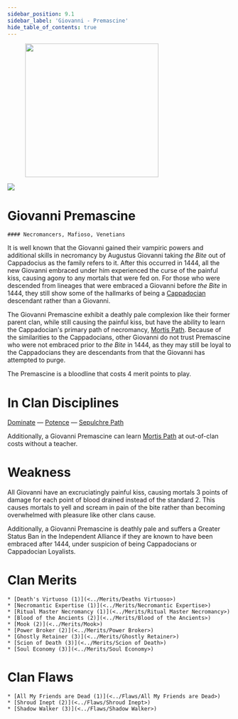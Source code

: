 ```yaml
---
sidebar_position: 9.1
sidebar_label: 'Giovanni - Premascine'
hide_table_of_contents: true
---
```

<figure className="float-right-img">
  <img src="/img/mobster.png" width='300px' />
  <figcaption style={{ fontSize: '0.85em', color: '#666', textAlign: 'center' }}>

  </figcaption>
</figure>

<img src="/img/clanlogos/giovanni.png" className="icon-img" />

# Giovanni Premascine
    #### Necromancers, Mafioso, Venetians

It is well known that the Giovanni gained their vampiric powers and additional skills in necromancy by Augustus Giovanni taking *the Bite* out of Cappadocius as the family refers to it. After this occurred in 1444, all the new Giovanni embraced under him experienced the curse of the painful kiss, causing agony to any mortals that were fed on. For those who were descended from lineages that were embraced a Giovanni before *the Bite* in 1444, they still show some of the hallmarks of being a [Cappadocian](<./Cappadocian>) descendant rather than a Giovanni.

The Giovanni Premascine exhibit a deathly pale complexion like their former parent clan, while still causing the painful kiss, but have the ability to learn the Cappadocian's primary path of necromancy, [Mortis Path](<../Disciplines/Mortis Path>). Because of the similarities to the Cappadocians, other Giovanni do not trust Premascine who were not embraced prior to *the Bite* in 1444, as they may still be loyal to the Cappadocians they are descendants from that the Giovanni has attempted to purge.

The Premascine is a bloodline that costs 4 merit points to play.

# In Clan Disciplines

[Dominate](../Disciplines/Dominate) — [Potence](<../Disciplines/Potence>) — [Sepulchre Path](<../Disciplines/Sepulchre Path>)

Additionally, a Giovanni Premascine can learn [Mortis Path](<../Disciplines/Mortis Path>) at out-of-clan costs without a teacher.

# Weakness

All Giovanni have an excruciatingly painful kiss, causing mortals 3 points of damage for each point of blood drained instead of the standard 2. This causes mortals to yell and scream in pain of the bite rather than becoming overwhelmed with pleasure like other clans cause.

Additionally, a Giovanni Premascine is deathly pale and suffers a Greater Status Ban in the Independent Alliance if they are known to have been embraced after 1444, under suspicion of being Cappadocians or Cappadocian Loyalists.

# Clan Merits

    * [Death's Virtuoso (1)](<../Merits/Deaths Virtuoso>)
    * [Necromantic Expertise (1)](<../Merits/Necromantic Expertise>)
    * [Ritual Master Necromancy (1)](<../Merits/Ritual Master Necromancy>)
    * [Blood of the Ancients (2)](<../Merits/Blood of the Ancients>)
    * [Mook (2)](<../Merits/Mook>)
    * [Power Broker (2)](<../Merits/Power Broker>)
    * [Ghostly Retainer (3)](<../Merits/Ghostly Retainer>)
    * [Scion of Death (3)](<../Merits/Scion of Death>)
    * [Soul Economy (3)](<../Merits/Soul Economy>)

# Clan Flaws

    * [All My Friends are Dead (1)](<../Flaws/All My Friends are Dead>)
    * [Shroud Inept (2)](<../Flaws/Shroud Inept>)
    * [Shadow Walker (3)](<../Flaws/Shadow Walker>)
